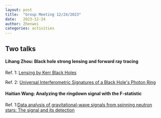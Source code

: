 ```yaml
---
layout: post
title:  "Group Meeting 12/24/2023"
date:   2023-12-24
author: Zhenwei
categories: activities
---
```




## Two talks

####  Lihang Zhou: Black hole strong lensing and forward ray tracing

Ref. 1: [Lensing by Kerr Black Holes](https://arxiv.org/abs/1910.12873)

Ref. 2: [Universal Interferometric Signatures of a Black Hole's Photon Ring](https://arxiv.org/abs/1907.04329)

#### Haitian Wang: Analyzing the ringdown signal with the F-statistic

Ref. 1:[Data analysis of gravitational-wave signals from spinning neutron stars: The signal and its detection](https://journals.aps.org/prd/abstract/10.1103/PhysRevD.58.063001)



